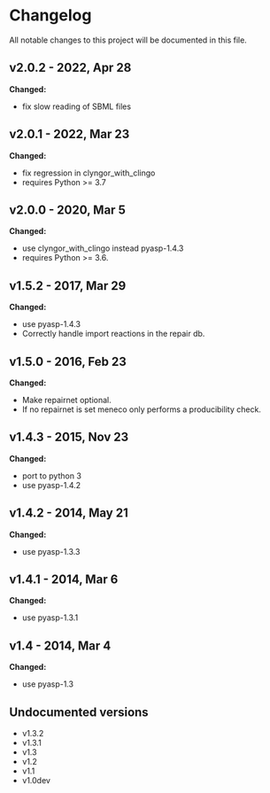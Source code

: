 # Changelog

All notable changes to this project will be documented in this file.

## v2.0.2 - 2022, Apr 28

**Changed:**

- fix slow reading of SBML files

## v2.0.1 - 2022, Mar 23

**Changed:**

- fix regression in clyngor_with_clingo
- requires Python >= 3.7

## v2.0.0 - 2020, Mar 5

**Changed:**

- use clyngor_with_clingo instead pyasp-1.4.3
- requires Python >= 3.6.

## v1.5.2 - 2017, Mar 29

**Changed:**

- use pyasp-1.4.3
- Correctly handle import reactions in the repair db.

## v1.5.0 - 2016, Feb 23

**Changed:**

- Make repairnet optional.
- If no repairnet is set meneco only performs a producibility check.

## v1.4.3 - 2015, Nov 23

**Changed:**

- port to python 3
- use pyasp-1.4.2

## v1.4.2 - 2014, May 21

**Changed:**

- use pyasp-1.3.3

## v1.4.1 - 2014, Mar 6

**Changed:**

- use pyasp-1.3.1

## v1.4 - 2014, Mar 4

**Changed:**

- use pyasp-1.3

## Undocumented versions

- v1.3.2
- v1.3.1
- v1.3
- v1.2
- v1.1
- v1.0dev
